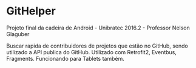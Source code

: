 # GitHelper
Projeto final da cadeira de Android - Unibratec 2016.2 - Professor Nelson Glaguber 

Buscar rapida de contribuidores de projetos que estão no GitHub, sendo utilizado a API publica do GitHub. 
Utilizado com Retrofit2, Eventbus, Fragments. 
Funcionando para Tablets também.
